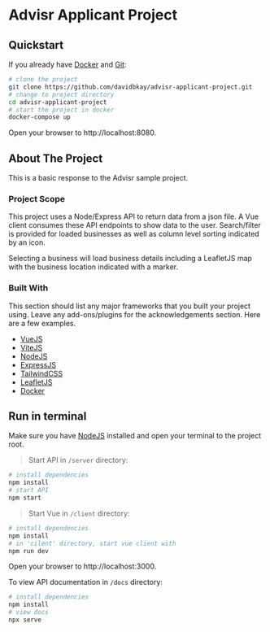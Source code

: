 # Advisr Applicant Project
## Quickstart

If you already have [Docker](https://docker.io) and [Git](https://git-scm.com/book/en/v2/Getting-Started-Installing-Git):
```bash
# clone the project
git clone https://github.com/davidbkay/advisr-applicant-project.git
# change to project directory
cd advisr-applicant-project
# start the project in docker
docker-compose up
```

Open your browser to http://localhost:8080.

## About The Project

This is a basic response to the Advisr sample project.

### Project Scope

This project uses a Node/Express API to return data from a json file. A Vue client consumes these API endpoints to show data to the user. Search/filter is provided for loaded businesses as well as column level sorting indicated by an icon.

Selecting a business will load business details including a LeafletJS map with the business location indicated with a marker.

### Built With

This section should list any major frameworks that you built your project using. Leave any add-ons/plugins for the acknowledgements section. Here are a few examples.

* [VueJS](https://vuejs.org)
* [ViteJS](https://vitejs.dev)
* [NodeJS](https://nodejs.org)
* [ExpressJS](https://expressjs.com)
* [TailwindCSS](https://tailwindcss.com)
* [LeafletJS](https://leafletjs.com/)
* [Docker](https:/docker.io/)

## Run in terminal

Make sure you have [NodeJS](https://nodejs.org) installed and open your terminal to the project root.

> Start API in `/server` directory:

```bash
# install dependencies
npm install
# start API
npm start
```

> Start Vue in `/client` directory:
```bash
# install dependencies
npm install
# in 'cilent' directory, start vue client with
npm run dev
```

Open your browser to http://localhost:3000.

To view API documentation in `/docs` directory:
```bash
# install dependencies
npm install
# view docs
npx serve
```